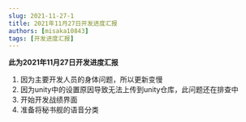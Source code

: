 ```yaml
---
slug: 2021-11-27-1
title: 2021年11月27日开发进度汇报
authors: [misaka10843]
tags: [开发进度汇报]
---
```

**此为2021年11月27日开发进度汇报**

1. 因为主要开发人员的身体问题，所以更新变慢
2. 因为unity中的设置原因导致无法上传到unity仓库，此问题还在排查中
3. 开始开发战绩界面
4. 准备将秘书舰的语音分类
